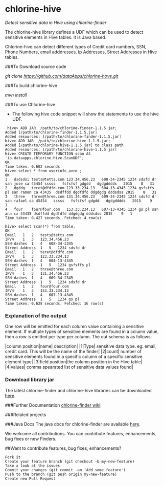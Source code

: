 # chlorine-hive
*Detect sensitive data in Hive using chlorine-finder*.

The chlorine-hive library defines a UDF which can be used to detect sensitive elements in Hive tables. It is Java based.

Chlorine-hive can detect different types of Credit card numbers, SSN, Phone Numbers, email adddresses, Ip Addresses, Street Addresses in Hive tables.


###To Download source code

*git clone https://github.com/dataApps/chlorine-hove.git*

###To build chlorine-hive

*mvn install*

###To use Chlorine-hive

- The following hive code snippet will show the statements to use the hive UDF. 

```
 hive> ADD JAR  /path/to/chlorine-finder-1.1.5.jar;
Added [/path/to/chlorine-finder-1.1.5.jar]
Added resources: [/path/to/chlorine-finder-1.1.5.jar]
hive> ADD JAR  /path/to/chlorine-hive-1.1.5.jar;
Added [/path/to/chlorine-hive-1.1.5.jar] to class path
Added resources: [/path/to/chlorine-hive-1.1.5.jar]
hive> CREATE TEMPORARY FUNCTION scan AS 'io.dataapps.chlorine.hive.ScanUDF';
OK
Time taken: 0.602 seconds
hive> select * from userinfo_avro ;
OK
1	dsdsdsi	tests@tetts.com	123.34.456.23	608-34-2345	1234 sdsfd dr san jose ca 45454	sssss	fsfsfsf	gdgdd	dgdgdddds	2015	8	31
2	dgddg	teret@dfdfd.com	123.33.234.13	604-13-4345	1234 gsfsffs pl san ramon ca 43435	dsdffdd	dgdfdfd	ddgdgdg	dddsdss	2015	8	31
3	three	three@three.com	131.34.456.23	609-34-2345	1234 sdsfd dr san rafael ca 45454	sssss	fsfsfsf	gdgdd	dgdgdddds	2015	9	1
4	four	four@four.com	153.33.234.13	607-13-4345	1234 gs pl san ana ca 43435	dsdffdd	dgdfdfd	ddgdgdg	dddsdss	2015	9	1
Time taken: 0.427 seconds, Fetched: 4 row(s)

hive> select scan(*) from table;
OK
Email	1	2	tests@tetts.com
IPV4	1	3	123.34.456.23
SSN-dashes	1	4	608-34-2345
Street Address	1	5	1234 sdsfd dr
Email	1	2	teret@dfdfd.com
IPV4	1	3	123.33.234.13
SSN-dashes	1	4	604-13-4345
Street Address	1	5	1234 gsfsffs pl
Email	1	2	three@three.com
IPV4	1	3	131.34.456.23
SSN-dashes	1	4	609-34-2345
Street Address	1	5	1234 sdsfd dr
Email	1	2	four@four.com
IPV4	1	3	153.33.234.13
SSN-dashes	1	4	607-13-4345
Street Address	1	5	1234 gs pl
Time taken: 0.628 seconds, Fetched: 16 row(s)

```

### Explanation of the output

One row will be emitted for each column value containing a sensitive element. If multiple types of sensitive elements are found in a column value, then a row is emitted per type per column.
The out schema is as follows:

|column position|name| description|
|1|Type| sensitive data type. eg: email, credit card. This will be the name of the finder|
|2|count| number of sensitive elements found in a specific column of a specific sensitive element type|
|3|field position|the column position in the Hive table|
|4|values| comma spearated list of sensitive data values found|


### Download library jar

The latest chlorine-finder and chlorine-hive libraries can be downloaded [here](https://dataapps.io/chlorine.html#Opensource).
 
###Further Documentation
[chlorine-finder wiki](https://github.com/dataApps/chlorine-hive/wiki)
  
###Related projects
 
###Java Docs
The java docs for chlorine-finder are available [here](https://dataApps.io/files/chlorine-hive/javadoc/index.html).

We welcome all contributions. You can contribute features, enhancements, bug fixes or new Finders.

##Want to contribute features, bug fixes, enhancements?

    Fork it
    Create your feature branch (git checkout -b my-new-feature)
    Take a look at the issues
    Commit your changes (git commit -am 'Add some feature')
    Push to the branch (git push origin my-new-feature)
    Create new Pull Request
    
 

 
 

